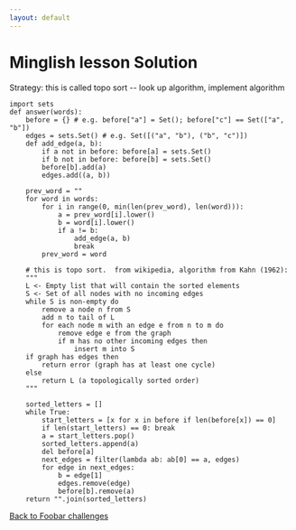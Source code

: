 ```yaml
---
layout: default
---
```

# Minglish lesson Solution

Strategy: this is called topo sort -- look up algorithm, implement algorithm


    import sets
    def answer(words):
        before = {} # e.g. before["a"] = Set(); before["c"] == Set(["a", "b"])
        edges = sets.Set() # e.g. Set([("a", "b"), ("b", "c")])
        def add_edge(a, b):
            if a not in before: before[a] = sets.Set()
            if b not in before: before[b] = sets.Set()
            before[b].add(a)
            edges.add((a, b))

        prev_word = ""
        for word in words:
            for i in range(0, min(len(prev_word), len(word))):
                a = prev_word[i].lower()
                b = word[i].lower()
                if a != b:
                    add_edge(a, b)
                    break
            prev_word = word

        # this is topo sort.  from wikipedia, algorithm from Kahn (1962):
        """
        L <- Empty list that will contain the sorted elements
        S <- Set of all nodes with no incoming edges
        while S is non-empty do
            remove a node n from S
            add n to tail of L
            for each node m with an edge e from n to m do
                remove edge e from the graph
                if m has no other incoming edges then
                    insert m into S
        if graph has edges then
            return error (graph has at least one cycle)
        else
            return L (a topologically sorted order)
        """

        sorted_letters = []
        while True:
            start_letters = [x for x in before if len(before[x]) == 0]
            if len(start_letters) == 0: break
            a = start_letters.pop()
            sorted_letters.append(a)
            del before[a]
            next_edges = filter(lambda ab: ab[0] == a, edges)
            for edge in next_edges:
                b = edge[1]
                edges.remove(edge)
                before[b].remove(a)
        return "".join(sorted_letters)



[Back to Foobar challenges](index.html)

